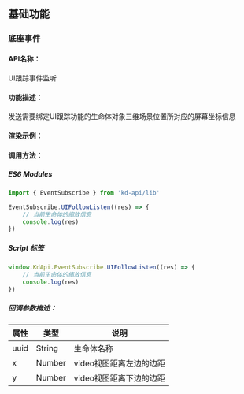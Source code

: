 
## 基础功能
### 底座事件

#### API名称：
UI跟踪事件监听

#### 功能描述：
发送需要绑定UI跟踪功能的生命体对象三维场景位置所对应的屏幕坐标信息

#### 渲染示例：

#### 调用方法：

##### ES6 Modules
``` javascript
import { EventSubscribe } from 'kd-api/lib'

EventSubscribe.UIFollowListen((res) => {
    // 当前生命体的缩放信息
    console.log(res)
})
```

##### Script 标签
``` javascript
window.KdApi.EventSubscribe.UIFollowListen((res) => {
    // 当前生命体的缩放信息
    console.log(res)
})
```

##### 回调参数描述：

| 属性      | 类型   | 说明                                   |
| --------- | ------ | -------------------------------------- |
| uuid | String | 生命体名称 |
| x | Number | video视图距离左边的边距 |
| y | Number | video视图距离下边的边距 |



